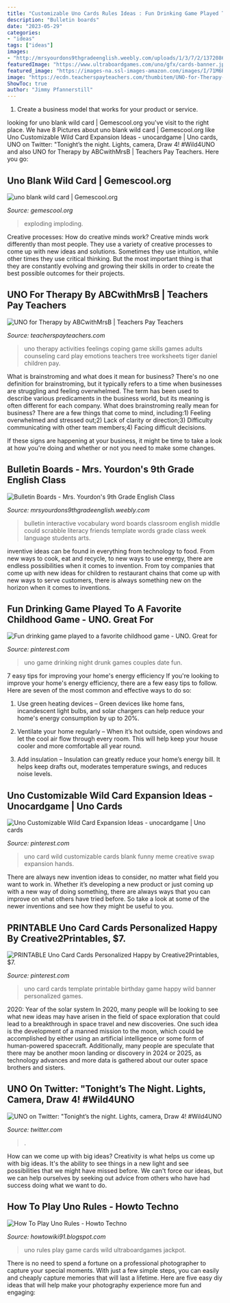 ```yaml
---
title: "Customizable Uno Cards Rules Ideas : Fun Drinking Game Played To A Favorite Childhood Game"
description: "Bulletin boards"
date: "2023-05-29"
categories:
- "ideas"
tags: ["ideas"]
images:
- "http://mrsyourdons9thgradeenglish.weebly.com/uploads/1/3/7/2/13720869/4945000_orig.jpg"
featuredImage: "https://www.ultraboardgames.com/uno/gfx/cards-banner.jpg"
featured_image: "https://images-na.ssl-images-amazon.com/images/I/71M6Rg-4boL._SL1085_.jpg"
image: "https://ecdn.teacherspayteachers.com/thumbitem/UNO-for-Therapy-3946694-1556398593/original-3946694-1.jpg"
ShowToc: true
author: "Jimmy Pfannerstill"
---
```



1. Create a business model that works for your product or service.

	

		
looking for uno blank wild card | Gemescool.org you've visit to the right place. We have 8 Pictures about uno blank wild card | Gemescool.org like Uno Customizable Wild Card Expansion Ideas - unocardgame | Uno cards, UNO on Twitter: &quot;Tonight’s the night. Lights, camera, Draw 4! #Wild4UNO and also UNO for Therapy by ABCwithMrsB | Teachers Pay Teachers. Here you go:
		
    
## Uno Blank Wild Card | Gemescool.org

<img loading=lazy src="https://images-na.ssl-images-amazon.com/images/I/71M6Rg-4boL._SL1085_.jpg" onerror="this.onerror=null;this.src='https://tse2.mm.bing.net/th?id=OIP.nd6SIlE-oGgwHWds0OltEQHaGR&amp;pid=15.1';" alt="uno blank wild card | Gemescool.org">

_Source: gemescool.org_

>exploding imploding. 

	

Creative processes: How do creative minds work?
Creative minds work differently than most people. They use a variety of creative processes to come up with new ideas and solutions. Sometimes they use intuition, while other times they use critical thinking. But the most important thing is that they are constantly evolving and growing their skills in order to create the best possible outcomes for their projects.

    
## UNO For Therapy By ABCwithMrsB | Teachers Pay Teachers

<img loading=lazy src="https://ecdn.teacherspayteachers.com/thumbitem/UNO-for-Therapy-3946694-1556398593/original-3946694-1.jpg" onerror="this.onerror=null;this.src='https://tse4.mm.bing.net/th?id=OIP.PqAOyK2JyIWfWXlctrLAqgAAAA&amp;pid=15.1';" alt="UNO for Therapy by ABCwithMrsB | Teachers Pay Teachers">

_Source: teacherspayteachers.com_

>uno therapy activities feelings coping game skills games adults counseling card play emotions teachers tree worksheets tiger daniel children pay. 

	

What is brainstroming and what does it mean for business?
There's no one definition for brainstroming, but it typically refers to a time when businesses are struggling and feeling overwhelmed. The term has been used to describe various predicaments in the business world, but its meaning is often different for each company. 
What does brainstroming really mean for business? There are a few things that come to mind, including:1) Feeling overwhelmed and stressed out;2) Lack of clarity or direction;3) Difficulty communicating with other team members;4) Facing difficult decisions. 

If these signs are happening at your business, it might be time to take a look at how you're doing and whether or not you need to make some changes.

    
## Bulletin Boards - Mrs. Yourdon&#039;s 9th Grade English Class

<img loading=lazy src="http://mrsyourdons9thgradeenglish.weebly.com/uploads/1/3/7/2/13720869/4945000_orig.jpg" onerror="this.onerror=null;this.src='https://tse2.mm.bing.net/th?id=OIP.YoOKqm80ZFJxOvzwACE-CwHaJE&amp;pid=15.1';" alt="Bulletin Boards - Mrs. Yourdon&#039;s 9th Grade English Class">

_Source: mrsyourdons9thgradeenglish.weebly.com_

>bulletin interactive vocabulary word boards classroom english middle could scrabble literacy friends template words grade class week language students arts. 

	

inventive ideas can be found in everything from technology to food. From new ways to cook, eat and recycle, to new ways to use energy, there are endless possibilities when it comes to invention. From toy companies that come up with new ideas for children to restaurant chains that come up with new ways to serve customers, there is always something new on the horizon when it comes to inventions.

    
## Fun Drinking Game Played To A Favorite Childhood Game - UNO. Great For

<img loading=lazy src="https://i.pinimg.com/originals/0e/cd/5a/0ecd5af1ccb736394f9acfeeb5bc75a2.jpg" onerror="this.onerror=null;this.src='https://tse3.mm.bing.net/th?id=OIP.EtoGGO1GDvr9sStoRSrsAgHaJ4&amp;pid=15.1';" alt="Fun drinking game played to a favorite childhood game - UNO. Great for">

_Source: pinterest.com_

>uno game drinking night drunk games couples date fun. 

	

7 easy tips for improving your home's energy efficiency
If you're looking to improve your home's energy efficiency, there are a few easy tips to follow. Here are seven of the most common and effective ways to do so:
1) Use green heating devices – Green devices like home fans, incandescent light bulbs, and solar chargers can help reduce your home's energy consumption by up to 20%.

2) Ventilate your home regularly – When it’s hot outside, open windows and let the cool air flow through every room. This will help keep your house cooler and more comfortable all year round.

3) Add insulation – Insulation can greatly reduce your home’s energy bill. It helps keep drafts out, moderates temperature swings, and reduces noise levels.

    
## Uno Customizable Wild Card Expansion Ideas - Unocardgame | Uno Cards

<img loading=lazy src="https://i.pinimg.com/736x/c8/cb/ab/c8cbabea756b9eb048ee6ba2802cc67c.jpg" onerror="this.onerror=null;this.src='https://tse4.mm.bing.net/th?id=OIP.66nCJn9E7uMkMzjsh6VgcQAAAA&amp;pid=15.1';" alt="Uno Customizable Wild Card Expansion Ideas - unocardgame | Uno cards">

_Source: pinterest.com_

>uno card wild customizable cards blank funny meme creative swap expansion hands. 

	

There are always new invention ideas to consider, no matter what field you want to work in. Whether it’s developing a new product or just coming up with a new way of doing something, there are always ways that you can improve on what others have tried before. So take a look at some of the newer inventions and see how they might be useful to you.

    
## PRINTABLE Uno Card Cards Personalized Happy By Creative2Printables, $7.

<img loading=lazy src="https://i.pinimg.com/originals/49/f7/fd/49f7fd80b9b215e3c9f75ba99cc4bae6.jpg" onerror="this.onerror=null;this.src='https://tse1.mm.bing.net/th?id=OIP.SLFALVR63CZLQsALtZjHdAHaDK&amp;pid=15.1';" alt="PRINTABLE Uno Card Cards Personalized Happy by Creative2Printables, $7.">

_Source: pinterest.com_

>uno card cards template printable birthday game happy wild banner personalized games. 

	

2020: Year of the solar system
In 2020, many people will be looking to see what new ideas may have arisen in the field of space exploration that could lead to a breakthrough in space travel and new discoveries. One such idea is the development of a manned mission to the moon, which could be accomplished by either using an artificial intelligence or some form of human-powered spacecraft. Additionally, many people are speculate that there may be another moon landing or discovery in 2024 or 2025, as technology advances and more data is gathered about our outer space brothers and sisters.

    
## UNO On Twitter: &quot;Tonight’s The Night. Lights, Camera, Draw 4! #Wild4UNO

<img loading=lazy src="https://pbs.twimg.com/media/CcVRVnwUcAARd2B.jpg:large" onerror="this.onerror=null;this.src='https://tse2.mm.bing.net/th?id=OIP.HKNkzmrbqxxhPH5PbsZI_QHaHa&amp;pid=15.1';" alt="UNO on Twitter: &quot;Tonight’s the night. Lights, camera, Draw 4! #Wild4UNO">

_Source: twitter.com_

>. 

	

How can we come up with big ideas?
Creativity is what helps us come up with big ideas. It's the ability to see things in a new light and see possibilities that we might have missed before. We can't force our ideas, but we can help ourselves by seeking out advice from others who have had success doing what we want to do.

    
## How To Play Uno Rules - Howto Techno

<img loading=lazy src="https://www.ultraboardgames.com/uno/gfx/cards-banner.jpg" onerror="this.onerror=null;this.src='https://tse3.mm.bing.net/th?id=OIP.FsWskWj4VKctL4No6BSzZAHaEy&amp;pid=15.1';" alt="How To Play Uno Rules - Howto Techno">

_Source: howtowiki91.blogspot.com_

>uno rules play game cards wild ultraboardgames jackpot. 

	

There is no need to spend a fortune on a professional photographer to capture your special moments. With just a few simple steps, you can easily and cheaply capture memories that will last a lifetime. Here are five easy diy ideas that will help make your photography experience more fun and engaging:


